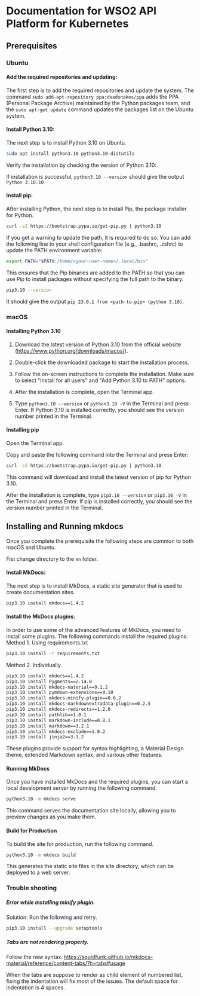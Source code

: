 # Documentation for WSO2 API Platform for Kubernetes

## Prerequisites
### Ubuntu

#### Add the required repositories and updating:
The first step is to add the required repositories and update the system. The command `sudo add-apt-repository ppa:deadsnakes/ppa` adds the PPA (Personal Package Archive) maintained by the Python packages team, and the `sudo apt-get update` command updates the packages list on the Ubuntu system.


#### Install Python 3.10:
The next step is to install Python 3.10 on Ubuntu.
```bash
sudo apt install python3.10 python3.10-distutils
```
Verify the installation by checking the version of Python 3.10:

If installation is successful, `python3.10 --version` should give the output `Python 3.10.10`


#### Install pip:
After installing Python, the next step is to install Pip, the package installer for Python. 
```bash
curl -sS https://bootstrap.pypa.io/get-pip.py | python3.10
```
If you get a warning to update the path, it is required to do so. You can add the following line to your shell configuration file (e.g., .bashrc, .zshrc) to update the PATH environment variable:
```bash
export PATH="$PATH:/home/<your-user-name>/.local/bin"
```

This ensures that the Pip binaries are added to the PATH so that you can use Pip to install packages without specifying the full path to the binary.

```bash
pip3.10 --version
````

It should give the output `pip 23.0.1 from <path-to-pip> (python 3.10)`.


### macOS

#### Installing Python 3.10
1. Download the latest version of Python 3.10 from the official website (https://www.python.org/downloads/macos/).

2. Double-click the downloaded package to start the installation process.

3. Follow the on-screen instructions to complete the installation. Make sure to select "Install for all users" and "Add Python 3.10 to PATH" options.

4. After the installation is complete, open the Terminal app.

5. Type `python3.10 --version` or `python3.10 -V` in the Terminal and press Enter. If Python 3.10 is installed correctly, you should see the version number printed in the Terminal.

#### Installing pip
Open the Terminal app.

Copy and paste the following command into the Terminal and press Enter:

```bash
curl -sS https://bootstrap.pypa.io/get-pip.py | python3.10
```
This command will download and install the latest version of pip for Python 3.10.

After the installation is complete, type `pip3.10 --version` or `pip3.10 -V` in the Terminal and press Enter. If pip is installed correctly, you should see the version number printed in the Terminal.

## Installing and Running mkdocs
Once you complete the prerequisite the following steps are common to both macOS and Ubuntu.

Fist change directory to the `en` folder.

#### Install MkDocs:
The next step is to install MkDocs, a static site generator that is used to create documentation sites.
```bash
pip3.10 install mkdocs==1.4.2
```
#### Install the MkDocs plugins:
In order to use some of the advanced features of MkDocs, you need to install some plugins. The following commands install the required plugins:
Method 1. Using requirements.txt
```bash
pip3.10 install -r requirements.txt
```
Method 2. Individually.

```bash
pip3.10 install mkdocs==1.4.2
pip3.10 install Pygments==2.14.0
pip3.10 install mkdocs-material==9.1.2
pip3.10 install pymdown-extensions==9.10
pip3.10 install mkdocs-minify-plugin==0.6.2
pip3.10 install mkdocs-markdownextradata-plugin==0.2.5
pip3.10 install mkdocs-redirects==1.2.0
pip3.10 install pathlib==1.0.1
pip3.10 install markdown-include==0.8.1
pip3.10 install markdown==3.2.1
pip3.10 install mkdocs-exclude==1.0.2
pip3.10 install jinja2==3.1.2
```
These plugins provide support for syntax highlighting, a Material Design theme, extended Markdown syntax, and various other features.

#### Running MkDocs
Once you have installed MkDocs and the required plugins, you can start a local development server by running the following command. 
```bash
python3.10 -m mkdocs serve
```
This command serves the documentation site locally, allowing you to preview changes as you make them.

#### Build for Production
To build the site for production, run the following command.
```bash
python3.10 -m mkdocs build
```
This generates the static site files in the site directory, which can be deployed to a web server.

### Trouble shooting
##### Error while installing minify plugin.
Solution: Run the following and retry.
```bash
pip3.10 install --upgrade setuptools
```

##### Tabs are not rendering properly.
Follow the new syntax. https://squidfunk.github.io/mkdocs-material/reference/content-tabs/?h=tabs#usage

When the tabs are suppose to render as child element of numbered list, fixing the indentation will fix most of the issues. The default space for indentation is 4 spaces.
